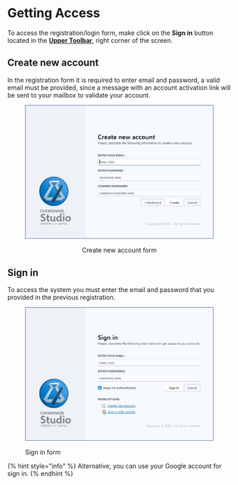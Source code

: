 # Getting Access

To access the registration/login form, make click on the **Sign in** button located in the [**Upper Toolbar**](workspace-overview/upper-toolbar/), right corner of the screen.

## Create new account

In the registration form it is required to enter email and password, a valid email must be provided, since a message with an account activation link will be sent to your mailbox to validate your account.

<div align="center">

<figure><img src="../.gitbook/assets/2023-02-28 13 10 20.jpg" alt=""><figcaption><p>Create new account form</p></figcaption></figure>

</div>

## Sign in

To access the system you must enter the email and password that you provided in the previous registration.

<figure><img src="../.gitbook/assets/2023-02-28 13 09 26.jpg" alt=""><figcaption><p>Sign in form</p></figcaption></figure>

{% hint style="info" %}
Alternative, you can use your Google account for sign in.
{% endhint %}
